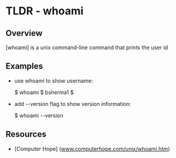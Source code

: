 TLDR - whoami
=============

Overview
--------

[whoami] is a unix command-line command that prints
	the user id

Examples
--------

- use whoami to show username:
	
	$ whoami
	$ bsherma1
	$

- add --version flag to show version information:
	
	$ whoami --version

Resources
---------

- [Computer Hope] (www.computerhope.com/unix/whoami.htm) 
